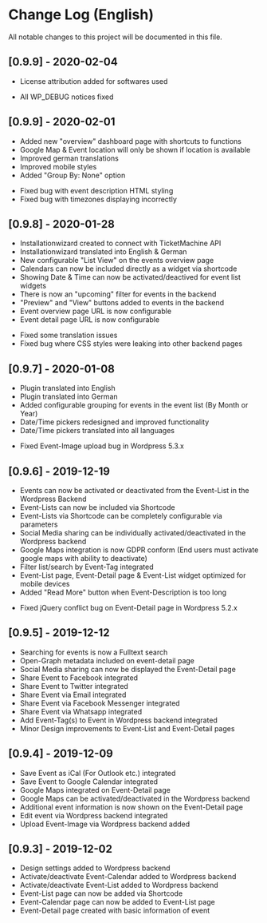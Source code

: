# Change Log (English)
All notable changes to this project will be documented in this file.

## [0.9.9] - 2020-02-04
+   License attribution added for softwares used
-   All WP_DEBUG notices fixed

## [0.9.9] - 2020-02-01
+   Added new "overview" dashboard page with shortcuts to functions
+   Google Map & Event location will only be shown if location is available
+   Improved german translations
+   Improved mobile styles
+   Added "Group By: None" option
-   Fixed bug with event description HTML styling
-   Fixed bug with timezones displaying incorrectly

## [0.9.8] - 2020-01-28
+   Installationwizard created to connect with TicketMachine API
+   Installationwizard translated into English & German
+   New configurable "List View" on the events overview page
+   Calendars can now be included directly as a widget via shortcode
+   Showing Date & Time can now be activated/deactived for event list widgets
+   There is now an "upcoming" filter for events in the backend
+   "Preview" and "View" buttons added to events in the backend
+   Event overview page URL is now configurable
+   Event detail page URL is now configurable
-   Fixed some translation issues
-   Fixed bug where CSS styles were leaking into other backend pages

## [0.9.7] - 2020-01-08
+   Plugin translated into English
+   Plugin translated into German
+   Added configurable grouping for events in the event list (By Month or Year)
+   Date/Time pickers redesigned and improved functionality
+   Date/Time pickers translated into all languages
-   Fixed Event-Image upload bug in Wordpress 5.3.x

## [0.9.6] - 2019-12-19
+   Events can now be activated or deactivated from the Event-List in the Wordpress Backend
+	Event-Lists can now be included via Shortcode
+   Event-Lists via Shortcode can be completely configurable via parameters
+   Social Media sharing can be individually activated/deactivated in the Wordpress backend
+   Google Maps integration is now GDPR conform (End users must activate google maps with ability to deactivate)
+   Filter list/search by Event-Tag integrated
+   Event-List page, Event-Detail page & Event-List widget optimized for mobile devices
+   Added "Read More" button when Event-Description is too long
-   Fixed jQuery conflict bug on Event-Detail page in Wordpress 5.2.x

## [0.9.5] - 2019-12-12
+   Searching for events is now a Fulltext search
+   Open-Graph metadata included on event-detail page
+   Social Media sharing can now be displayed the Event-Detail page
+   Share Event to Facebook integrated
+   Share Event to Twitter integrated
+   Share Event via Email integrated
+   Share Event via Facebook Messenger integrated
+   Share Event via Whatsapp integrated
+   Add Event-Tag(s) to Event in Wordpress backend integrated
+   Minor Design improvements to Event-List and Event-Detail pages

## [0.9.4] - 2019-12-09
+   Save Event as iCal (For Outlook etc.) integrated
+   Save Event to Google Calendar integrated
+   Google Maps integrated on Event-Detail page
+   Google Maps can be activated/deactivated in the Wordpress backend
+   Additional event information is now shown on the Event-Detail page
+   Edit event via Wordpress backend integrated
+   Upload Event-Image via Wordpress backend added

## [0.9.3] - 2019-12-02
+   Design settings added to Wordpress backend
+   Activate/deactivate Event-Calendar added to Wordpress backend
+   Activate/deactivate Event-List added to Wordpress backend
+   Event-List page can now be added via Shortcode
+   Event-Calendar page can now be added to Event-List page
+   Event-Detail page created with basic information of event
